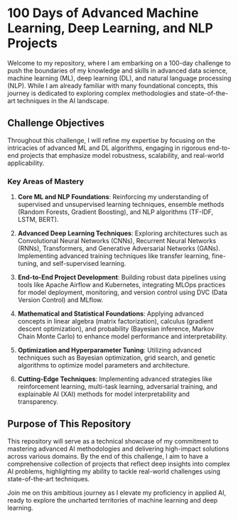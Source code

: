 # 100 Days of Advanced Machine Learning, Deep Learning, and NLP Projects

Welcome to my repository, where I am embarking on a 100-day challenge to push the boundaries of my knowledge and skills in advanced data science, machine learning (ML), deep learning (DL), and natural language processing (NLP). While I am already familiar with many foundational concepts, this journey is dedicated to exploring complex methodologies and state-of-the-art techniques in the AI landscape.

## Challenge Objectives
Throughout this challenge, I will refine my expertise by focusing on the intricacies of advanced ML and DL algorithms, engaging in rigorous end-to-end projects that emphasize model robustness, scalability, and real-world applicability.

### Key Areas of Mastery
1. **Core ML and NLP Foundations**: Reinforcing my understanding of supervised and unsupervised learning techniques, ensemble methods (Random Forests, Gradient Boosting), and NLP algorithms (TF-IDF, LSTM, BERT).
   
2. **Advanced Deep Learning Techniques**: Exploring architectures such as Convolutional Neural Networks (CNNs), Recurrent Neural Networks (RNNs), Transformers, and Generative Adversarial Networks (GANs). Implementing advanced training techniques like transfer learning, fine-tuning, and self-supervised learning.

3. **End-to-End Project Development**: Building robust data pipelines using tools like Apache Airflow and Kubernetes, integrating MLOps practices for model deployment, monitoring, and version control using DVC (Data Version Control) and MLflow.

4. **Mathematical and Statistical Foundations**: Applying advanced concepts in linear algebra (matrix factorization), calculus (gradient descent optimization), and probability (Bayesian inference, Markov Chain Monte Carlo) to enhance model performance and interpretability.

5. **Optimization and Hyperparameter Tuning**: Utilizing advanced techniques such as Bayesian optimization, grid search, and genetic algorithms to optimize model parameters and architecture.

6. **Cutting-Edge Techniques**: Implementing advanced strategies like reinforcement learning, multi-task learning, adversarial training, and explainable AI (XAI) methods for model interpretability and transparency.

## Purpose of This Repository
This repository will serve as a technical showcase of my commitment to mastering advanced AI methodologies and delivering high-impact solutions across various domains. By the end of this challenge, I aim to have a comprehensive collection of projects that reflect deep insights into complex AI problems, highlighting my ability to tackle real-world challenges using state-of-the-art techniques.

Join me on this ambitious journey as I elevate my proficiency in applied AI, ready to explore the uncharted territories of machine learning and deep learning.

